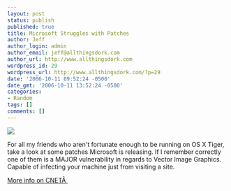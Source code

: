 ```yaml
---
layout: post
status: publish
published: true
title: Microsoft Struggles with Patches
author: Jeff
author_login: admin
author_email: jeff@allthingsdork.com
author_url: http://www.allthingsdork.com
wordpress_id: 29
wordpress_url: http://www.allthingsdork.com/?p=29
date: '2006-10-11 09:52:24 -0500'
date_gmt: '2006-10-11 13:52:24 -0500'
categories:
- Random
tags: []
comments: []
---
```

<p><img align="top" src="http://images.cxotoday.com/cxoimages/storyimages/71964_matter.jpg" /></p>
<p>For all my friends who aren't fortunate enough to be running on OS X Tiger, take a look at some patches Microsoft is releasing. If I remember correctly one of them is a MAJOR vulnerability in regards to Vector Image Graphics. Capable of infecting your machine just from visiting a site.</p>
<p><a target="_blank" href="http://news.com.com/Microsoft+struggles+with+patch/2100-1002_3-6124447.html">More info on CNET&Acirc;&nbsp;</a></p>
